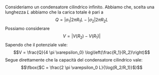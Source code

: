 Consideriamo un condensatore cilindrico infinito.
Abbiamo che, scelta una lunghezza $L$ abbiamo che la carica totale è pari a $$Q = |\sigma_1| 2 \pi R_1 L - |\sigma_2|2 \pi R_2 L$$
Possiamo considerare $$V = |V(R_2)-V(R_1)|$$
Sapendo che il potenziale vale: $$V = \frac{Q}{4 \pi \varepsilon_0} \log\left(\frac{R_1}{R_2}\right)$$Segue direttamente che la capacità del condensatore cilindrico vale: $$\fbox{$C = \frac{2 \pi \varepsilon_0 L}{\log(R_2/R_1)}$}$$